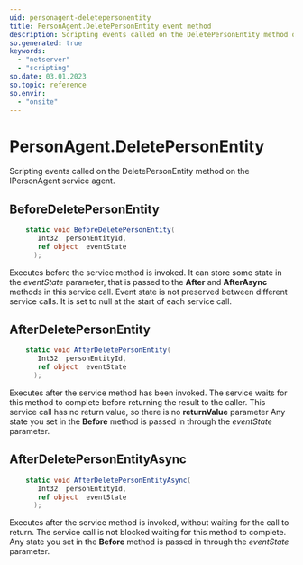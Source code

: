 ```yaml
---
uid: personagent-deletepersonentity
title: PersonAgent.DeletePersonEntity event method
description: Scripting events called on the DeletePersonEntity method on the PersonAgent service agent.
so.generated: true
keywords:
  - "netserver"
  - "scripting"
so.date: 03.01.2023
so.topic: reference
so.envir:
  - "onsite"
---
```

# PersonAgent.DeletePersonEntity

Scripting events called on the <see cref='M:SuperOffice.CRM.Services.IPersonAgent.DeletePersonEntity'>DeletePersonEntity</see> method on the <see cref='IPersonAgent'>IPersonAgent</see>  service agent.

## BeforeDeletePersonEntity
```cs
    static void BeforeDeletePersonEntity(
       Int32  personEntityId,
       ref object  eventState
      );
```
Executes before the service method is invoked.
It can store some state in the *eventState* parameter, that is passed to the **After** and **AfterAsync** methods in this service call.
Event state is not preserved between different service calls. It is set to null at the start of each service call.
## AfterDeletePersonEntity
```cs
    static void AfterDeletePersonEntity(
       Int32  personEntityId,
       ref object  eventState
      );
```
Executes after the service method has been invoked. The service waits for this method to complete before returning the result to the caller.
This service call has no return value, so there is no **returnValue** parameter
Any state you set in the **Before** method is passed in through the *eventState* parameter.
## AfterDeletePersonEntityAsync
```cs
    static void AfterDeletePersonEntityAsync(
       Int32  personEntityId,
       ref object  eventState
      );
```
Executes after the service method is invoked, without waiting for the call to return.
The service call is not blocked waiting for this method to complete.
Any state you set in the **Before** method is passed in through the *eventState* parameter.

